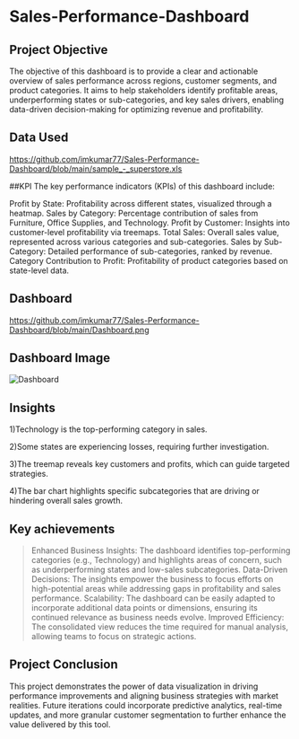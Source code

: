 # Sales-Performance-Dashboard
## Project Objective
The objective of this dashboard is to provide a clear and actionable overview of sales performance across regions, customer segments, and product categories. It aims to help stakeholders identify profitable areas, underperforming states or sub-categories, and key sales drivers, enabling data-driven decision-making for optimizing revenue and profitability.
## Data Used
https://github.com/imkumar77/Sales-Performance-Dashboard/blob/main/sample_-_superstore.xls

##KPI
The key performance indicators (KPIs) of this dashboard include:

Profit by State: Profitability across different states, visualized through a heatmap.
Sales by Category: Percentage contribution of sales from Furniture, Office Supplies, and Technology.
Profit by Customer: Insights into customer-level profitability via treemaps.
Total Sales: Overall sales value, represented across various categories and sub-categories.
Sales by Sub-Category: Detailed performance of sub-categories, ranked by revenue.
Category Contribution to Profit: Profitability of product categories based on state-level data.

## Dashboard
https://github.com/imkumar77/Sales-Performance-Dashboard/blob/main/Dashboard.png

## Dashboard Image
![Dashboard](https://github.com/user-attachments/assets/ee3b080f-b850-4f36-9f22-075a5e19b567)

## Insights
1)Technology is the top-performing category in sales.

2)Some states are experiencing losses, requiring further investigation.

3)The treemap reveals key customers and profits, which can guide targeted strategies.

4)The bar chart highlights specific subcategories that are driving or hindering overall sales growth.

## Key achievements
>Enhanced Business Insights: The dashboard identifies top-performing categories (e.g., Technology) and highlights areas of concern, such as underperforming states and low-sales subcategories.
>Data-Driven Decisions: The insights empower the business to focus efforts on high-potential areas while addressing gaps in profitability and sales performance.
>Scalability: The dashboard can be easily adapted to incorporate additional data points or dimensions, ensuring its continued relevance as business needs evolve.
>Improved Efficiency: The consolidated view reduces the time required for manual analysis, allowing teams to focus on strategic actions.

## Project Conclusion
This project demonstrates the power of data visualization in driving performance improvements and aligning business strategies with market realities. Future iterations could incorporate predictive analytics, real-time updates, and more granular customer segmentation to further enhance the value delivered by this tool.



